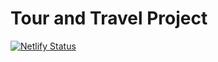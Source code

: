 # Tour and Travel Project

[![Netlify Status](https://api.netlify.com/api/v1/badges/7f881075-08b4-441d-ab4a-3c962f47a285/deploy-status)](https://app.netlify.com/sites/archis-tt-dec-1/deploys)
